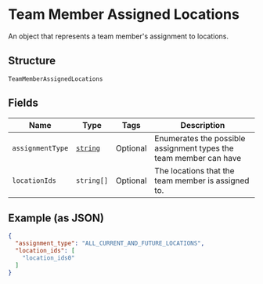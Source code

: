 
# Team Member Assigned Locations

An object that represents a team member's assignment to locations.

## Structure

`TeamMemberAssignedLocations`

## Fields

| Name | Type | Tags | Description |
|  --- | --- | --- | --- |
| `assignmentType` | [`string`](/doc/models/team-member-assigned-locations-assignment-type.md) | Optional | Enumerates the possible assignment types the team member can have |
| `locationIds` | `string[]` | Optional | The locations that the team member is assigned to. |

## Example (as JSON)

```json
{
  "assignment_type": "ALL_CURRENT_AND_FUTURE_LOCATIONS",
  "location_ids": [
    "location_ids0"
  ]
}
```

